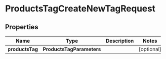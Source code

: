 

# ProductsTagCreateNewTagRequest


## Properties

| Name | Type | Description | Notes |
|------------ | ------------- | ------------- | -------------|
|**productsTag** | **ProductsTagParameters** |  |  [optional] |



